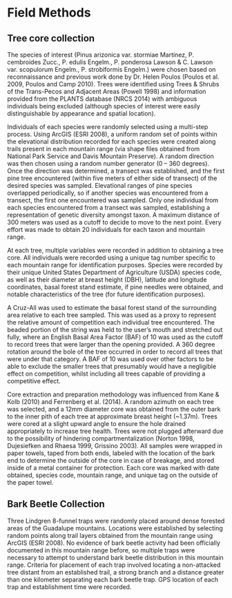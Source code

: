 # **Field Methods** #

## Tree core collection ##

The species of interest (Pinus arizonica var. stormiae Martínez, P. cembroides Zucc., P. edulis Engelm., P. ponderosa Lawson & C. Lawson var. scopulorum Engelm., P. strobiformis Engelm.) were chosen based on reconnaissance and previous work done by Dr. Helen Poulos (Poulos et al. 2009, Poulos and Camp 2010).  Trees were identified using Trees & Shrubs of the Trans-Pecos and Adjacent Areas (Powell 1998) and information provided from the PLANTS database (NRCS 2014) with ambiguous individuals being excluded (although species of interest were easily distinguishable by appearance and spatial location).

Individuals of each species were randomly selected using a multi-step process.  Using ArcGIS (ESRI 2008), a uniform random set of points within the elevational distribution recorded for each species were created along trails present in each mountain range (via shape files obtained from National Park Service and Davis Mountain Preserve).  A random direction was then chosen using a random number generator (0 – 360 degrees).  Once the direction was determined, a transect was established, and the first pine tree encountered (within five meters of either side of transect) of the desired species was sampled.  Elevational ranges of pine species overlapped periodically, so if another species was encountered from a transect, the first one encountered was sampled.  Only one individual from each species encountered from a transect was sampled, establishing a representation of genetic diversity amongst taxon.  A maximum distance of 300 meters was used as a cutoff to decide to move to the next point.  Every effort was made to obtain 20 individuals for each taxon and mountain range.

At each tree, multiple variables were recorded in addition to obtaining a tree core.  All individuals were recorded using a unique tag number specific to each mountain range for identification purposes.  Species were recorded by their unique United States Department of Agriculture (USDA) species code, as well as their diameter at breast height (DBH), latitude and longitude coordinates, basal forest stand estimate, if pine needles were obtained, and notable characteristics of the tree (for future identification purposes).  

A Cruz-All was used to estimate the basal forest stand of the surrounding area relative to each tree sampled.  This was used as a proxy to represent the relative amount of competition each individual tree encountered.  The beaded portion of the string was held to the user’s mouth and stretched out fully, where an English Basal Area Factor (BAF) of 10 was used as the cutoff to record trees that were larger than the opening provided.  A 360 degree rotation around the bole of the tree occurred in order to record all trees that were under that category.   A BAF of 10 was used over other factors to be able to exclude the smaller trees that presumably would have a negligible effect on competition, whilst including all trees capable of providing a competitive effect.

Core extraction and preparation methodology was influenced from Kane & Kolb (2010) and Ferrenberg et al. (2014).  A random azimuth on each tree was selected, and a 12mm diameter core was obtained from the outer bark to the inner pith of each tree at approximate breast height (~1.37m).  Trees were cored at a slight upward angle to ensure the hole drained appropriately to increase tree health.  Trees were not plugged afterward due to the possibility of hindering compartmentalization (Norton 1998, Dujesiefken and Rhaesa 1999, Grissino 2003).  All samples were wrapped in paper towels, taped from both ends, labeled with the location of the bark end to determine the outside of the core in case of breakage, and stored inside of a metal container for protection. Each core was marked with date obtained, species code, mountain range, and unique tag on the outside of the paper towel.

## Bark Beetle Collection ##

Three Lindgren 8-funnel traps were randomly placed around dense forested areas of the Guadalupe mountains.  Locations were established by selecting random points along trail layers obtained from the mountain range using ArcGIS (ESRI 2008).  No evidence of bark beetle activity had been officially documented in this mountain range before, so multiple traps were necessary to attempt to understand bark beetle distribution in this mountain range.  Criteria for placement of each trap involved locating a non-attacked tree distant from an established trail, a strong branch and a distance greater than one kilometer separating each bark beetle trap.  GPS location of each trap and establishment time were recorded.
